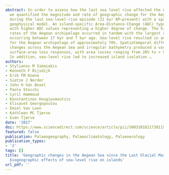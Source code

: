 ```yaml
---
abstract: In order to assess how the last sea level rise affected the Aegean archipelago,
  we quantified the magnitude and rate of geographic change for the Aegean islands
  during the last sea-level-rise episode (21 kyr BP–present) with a spatially explicit
  geophysical model. An island-specific Area-Distance-Change (ADC) typology was constructed,
  with higher ADC values representing a higher degree of change. The highest fragmentation
  rates of the Aegean archipelago occurred in tandem with the largest rates of sea-level-rise
  occurring between 17 kyr and 7 kyr ago. Sea-level rise resulted in an area loss
  for the Aegean archipelago of approximately 70%. Spatiotemporal differences in sea-level
  changes across the Aegean Sea and irregular bathymetry produced a variety of island
  surface-area loss responses, with area losses ranging from 20% to > 90% per island.
  In addition, sea-level rise led to increased island isolation …
authors:
- Stylianos M Simaiakis
- Kenneth F Rijsdijk
- Erik FM Koene
- Sietze J Norder
- John H Van Boxel
- Paolo Stocchi
- Cyril Hammoud
- Konstantinos Kougioumoutzis
- Elisavet Georgopoulou
- Emiel Van Loon
- Kathleen MC Tjørve
- Even Tjørve
date: '2017'
doi: https://www.sciencedirect.com/science/article/pii/S0031018217301190
featured: false
publication: Palaeogeography, Palaeoclimatology, Palaeoecology
publication_types:
- '2'
tags: []
title: 'Geographic changes in the Aegean Sea since the Last Glacial Maximum: Postulating
  biogeographic effects of sea-level rise on islands'
url_pdf: ''
---
```

